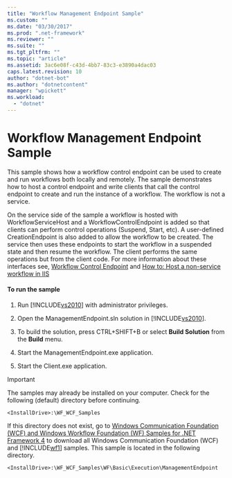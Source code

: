 ```yaml
---
title: "Workflow Management Endpoint Sample"
ms.custom: ""
ms.date: "03/30/2017"
ms.prod: ".net-framework"
ms.reviewer: ""
ms.suite: ""
ms.tgt_pltfrm: ""
ms.topic: "article"
ms.assetid: 3ac6e08f-c43d-4bb7-83c3-e3890a4dac03
caps.latest.revision: 10
author: "dotnet-bot"
ms.author: "dotnetcontent"
manager: "wpickett"
ms.workload: 
  - "dotnet"
---
```

# Workflow Management Endpoint Sample
This sample shows how a workflow control endpoint can be used to create and run workflows both locally and remotely. The sample demonstrates how to host a control endpoint and write clients that call the control endpoint to create and run the instance of a workflow. The workflow is not a service.  
  
 On the service side of the sample a workflow is hosted with WorkflowServiceHost and a WorkflowControlEndpoint is added so that clients can perform control operations (Suspend, Start, etc). A user-defined CreationEndpoint is also added to allow the workflow to be created. The service then uses these endpoints to start the workflow in a suspended state and then resume the workflow. The client performs the same operations but from the client code. For more information about these interfaces see, [Workflow Control Endpoint](../../../../docs/framework/wcf/feature-details/workflow-control-endpoint.md) and [How to: Host a non-service workflow in IIS](../../../../docs/framework/wcf/feature-details/how-to-host-a-non-service-workflow-in-iis.md)  
  
#### To run the sample  
  
1.  Run [!INCLUDE[vs2010](../../../../includes/vs2010-md.md)] with administrator privileges.  
  
2.  Open the ManagementEndpoint.sln solution in [!INCLUDE[vs2010](../../../../includes/vs2010-md.md)].  
  
3.  To build the solution, press CTRL+SHIFT+B or select **Build Solution** from the **Build** menu.  
  
4.  Start the ManagementEndpoint.exe application.  
  
5.  Start the Client.exe application.  
  
> [!IMPORTANT]
>  The samples may already be installed on your computer. Check for the following (default) directory before continuing.  
>   
>  `<InstallDrive>:\WF_WCF_Samples`  
>   
>  If this directory does not exist, go to [Windows Communication Foundation (WCF) and Windows Workflow Foundation (WF) Samples for .NET Framework 4](http://go.microsoft.com/fwlink/?LinkId=150780) to download all Windows Communication Foundation (WCF) and [!INCLUDE[wf1](../../../../includes/wf1-md.md)] samples. This sample is located in the following directory.  
>   
>  `<InstallDrive>:\WF_WCF_Samples\WF\Basic\Execution\ManagementEndpoint`